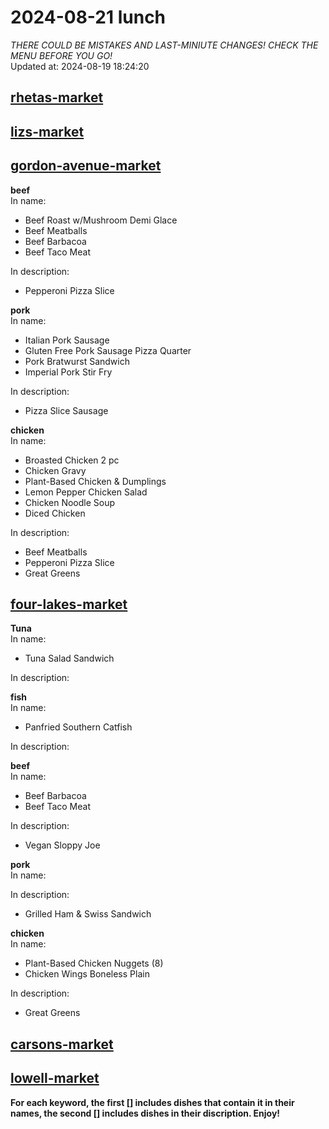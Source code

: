 # 2024-08-21 lunch  
*THERE COULD BE MISTAKES AND LAST-MINIUTE CHANGES! CHECK THE MENU BEFORE YOU GO!*  
Updated at: 2024-08-19 18:24:20  
## [rhetas-market](https://wisc-housingdining.nutrislice.com/menu/rhetas-market/lunch/2024-08-21)  
## [lizs-market](https://wisc-housingdining.nutrislice.com/menu/lizs-market/lunch/2024-08-21)  
## [gordon-avenue-market](https://wisc-housingdining.nutrislice.com/menu/gordon-avenue-market/lunch/2024-08-21)  
**beef**  
In name:   
 - Beef Roast w/Mushroom Demi Glace  
 - Beef Meatballs  
 - Beef Barbacoa  
 - Beef Taco Meat  
  
In description:   
 - Pepperoni Pizza Slice  
  
**pork**  
In name:   
 - Italian Pork Sausage  
 - Gluten Free Pork Sausage Pizza Quarter  
 - Pork Bratwurst Sandwich  
 - Imperial Pork Stir Fry  
  
In description:   
 - Pizza Slice Sausage  
  
**chicken**  
In name:   
 - Broasted Chicken 2 pc  
 - Chicken Gravy  
 - Plant-Based Chicken & Dumplings  
 - Lemon Pepper Chicken Salad  
 - Chicken Noodle Soup  
 - Diced Chicken  
  
In description:   
 - Beef Meatballs  
 - Pepperoni Pizza Slice  
 - Great Greens  
  
## [four-lakes-market](https://wisc-housingdining.nutrislice.com/menu/four-lakes-market/lunch/2024-08-21)  
**Tuna**  
In name:   
 - Tuna Salad Sandwich  
  
In description:   
  
**fish**  
In name:   
 - Panfried Southern Catfish  
  
In description:   
  
**beef**  
In name:   
 - Beef Barbacoa  
 - Beef Taco Meat  
  
In description:   
 - Vegan Sloppy Joe  
  
**pork**  
In name:   
  
In description:   
 - Grilled Ham & Swiss Sandwich  
  
**chicken**  
In name:   
 - Plant-Based Chicken Nuggets (8)  
 - Chicken Wings Boneless Plain  
  
In description:   
 - Great Greens  
  
## [carsons-market](https://wisc-housingdining.nutrislice.com/menu/carsons-market/lunch/2024-08-21)  
## [lowell-market](https://wisc-housingdining.nutrislice.com/menu/lowell-market/lunch/2024-08-21)  
  
**For each keyword, the first [] includes dishes that contain it in their names, the second [] includes dishes in their discription. Enjoy!**  
